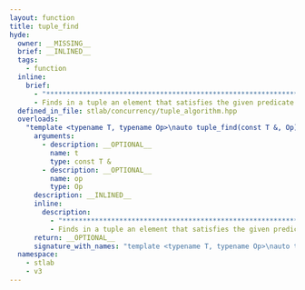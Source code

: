 ```yaml
---
layout: function
title: tuple_find
hyde:
  owner: __MISSING__
  brief: __INLINED__
  tags:
    - function
  inline:
    brief:
      - "***********************************************************************************************"
      - Finds in a tuple an element that satisfies the given predicate and returns the tuple index. It returns an index beyond the last element if no element satisfies the predicate.
  defined_in_file: stlab/concurrency/tuple_algorithm.hpp
  overloads:
    "template <typename T, typename Op>\nauto tuple_find(const T &, Op) -> std::size_t":
      arguments:
        - description: __OPTIONAL__
          name: t
          type: const T &
        - description: __OPTIONAL__
          name: op
          type: Op
      description: __INLINED__
      inline:
        description:
          - "***********************************************************************************************"
          - Finds in a tuple an element that satisfies the given predicate and returns the tuple index. It returns an index beyond the last element if no element satisfies the predicate.
      return: __OPTIONAL__
      signature_with_names: "template <typename T, typename Op>\nauto tuple_find(const T & t, Op op) -> std::size_t"
  namespace:
    - stlab
    - v3
---
```

